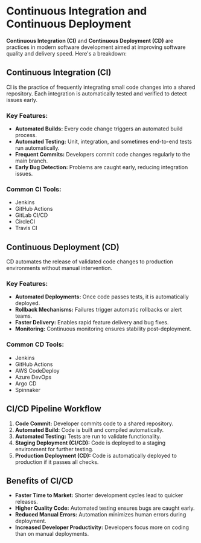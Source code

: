 # Continuous Integration and Continuous Deployment
**Continuous Integration (CI)** and **Continuous Deployment (CD)** are practices in modern software development aimed at improving software quality and delivery speed. Here's a breakdown:

## Continuous Integration (CI)
CI is the practice of frequently integrating small code changes into a shared repository. Each integration is automatically tested and verified to detect issues early.

### Key Features:
* **Automated Builds:** Every code change triggers an automated build process.
* **Automated Testing:** Unit, integration, and sometimes end-to-end tests run automatically.
* **Frequent Commits:** Developers commit code changes regularly to the main branch.
* **Early Bug Detection:** Problems are caught early, reducing integration issues.

### Common CI Tools:
* Jenkins
* GitHub Actions
* GitLab CI/CD
* CircleCI
* Travis CI

## Continuous Deployment (CD)
CD automates the release of validated code changes to production environments without manual intervention.

### Key Features:
* **Automated Deployments:** Once code passes tests, it is automatically deployed.
* **Rollback Mechanisms:** Failures trigger automatic rollbacks or alert teams.
* **Faster Delivery:** Enables rapid feature delivery and bug fixes.
* **Monitoring:** Continuous monitoring ensures stability post-deployment.

### Common CD Tools:
* Jenkins
* GitHub Actions
* AWS CodeDeploy
* Azure DevOps
* Argo CD
* Spinnaker

## CI/CD Pipeline Workflow
1. **Code Commit:** Developer commits code to a shared repository.
2. **Automated Build:** Code is built and compiled automatically.
3. **Automated Testing:** Tests are run to validate functionality.
4. **Staging Deployment (CI/CD):** Code is deployed to a staging environment for further testing.
5. **Production Deployment (CD):** Code is automatically deployed to production if it passes all checks.

## Benefits of CI/CD
* **Faster Time to Market:** Shorter development cycles lead to quicker releases.
* **Higher Quality Code:** Automated testing ensures bugs are caught early.
* **Reduced Manual Errors:** Automation minimizes human errors during deployment.
* **Increased Developer Productivity:** Developers focus more on coding than on manual deployments.

